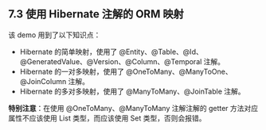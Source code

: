 ## 7.3 使用 Hibernate 注解的 ORM 映射

该 demo 用到了以下知识点：
- Hibernate 的简单映射，使用了 @Entity、@Table、@Id、@GeneratedValue、@Version、@Column、@Temporal 注解。
- Hibernate 的一对多映射，使用了 @OneToMany、@ManyToOne、@JoinColumn 注解。
- Hibernate 的多对多映射，使用了 @ManyToMany、@JoinTable 注解。

**特别注意**：在使用 @OneToMany、@ManyToMany 注解注解的 getter 方法对应属性不应该使用 List 类型，而应该使用 Set 类型，否则会报错。
